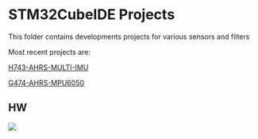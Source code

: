 # STM32CubeIDE Projects

This folder contains developments projects for various sensors and filters 

Most recent projects are:

[H743-AHRS-MULTI-IMU](https://github.com/ibrahimcahit/VTVL/tree/main/STM32CubeIDE%20Projects/STM32H743/H743-AHRS-MULTI-IMU)

[G474-AHRS-MPU6050](https://github.com/ibrahimcahit/VTVL/tree/main/STM32CubeIDE%20Projects/STM32G474/G474-AHRS-MPU6050)

## HW

![](https://github.com/ibrahimcahit/VTVL/blob/main/Misc/test_hardware.jpg)